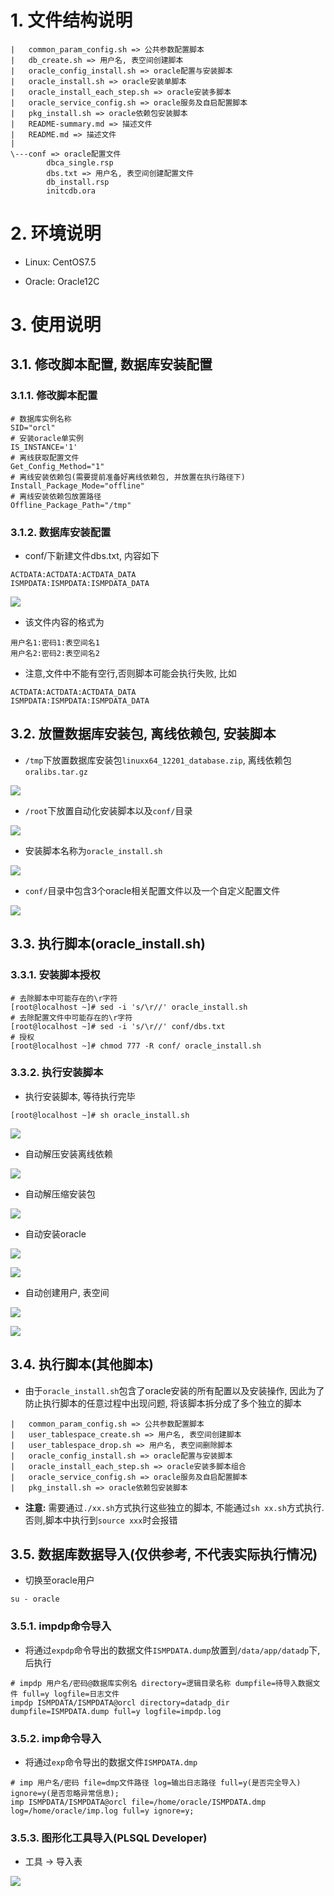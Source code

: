 

# 1. 文件结构说明

```
|   common_param_config.sh => 公共参数配置脚本
|   db_create.sh => 用户名, 表空间创建脚本
|   oracle_config_install.sh => oracle配置与安装脚本
|   oracle_install.sh => oracle安装单脚本
|   oracle_install_each_step.sh => oracle安装多脚本
|   oracle_service_config.sh => oracle服务及自启配置脚本
|   pkg_install.sh => oracle依赖包安装脚本
|   README-summary.md => 描述文件
|   README.md => 描述文件
|
\---conf => oracle配置文件
        dbca_single.rsp
        dbs.txt => 用户名, 表空间创建配置文件
        db_install.rsp
        initcdb.ora
```

# 2. 环境说明

* Linux: CentOS7.5

* Oracle: Oracle12C


# 3. 使用说明

## 3.1. 修改脚本配置, 数据库安装配置

### 3.1.1. 修改脚本配置

```
# 数据库实例名称
SID="orcl"
# 安装oracle单实例
IS_INSTANCE='1'
# 离线获取配置文件
Get_Config_Method="1"
# 离线安装依赖包(需要提前准备好离线依赖包, 并放置在执行路径下)
Install_Package_Mode="offline"
# 离线安装依赖包放置路径
Offline_Package_Path="/tmp"
```


### 3.1.2. 数据库安装配置

* conf/下新建文件dbs.txt, 内容如下

```
ACTDATA:ACTDATA:ACTDATA_DATA
ISMPDATA:ISMPDATA:ISMPDATA_DATA
```

![](http://vipkshttp1.wiz.cn/ks/share/resources/48b72e29-29a8-44aa-98fe-efd1ed56a782/b72947d9-be13-4e1f-992d-157dfdf864dd/index_files/b5a023cb-7785-4558-a94c-9e7ad929cc33.png)


* 该文件内容的格式为

```
用户名1:密码1:表空间名1
用户名2:密码2:表空间名2
```


* 注意,文件中不能有空行,否则脚本可能会执行失败, 比如

```
ACTDATA:ACTDATA:ACTDATA_DATA
ISMPDATA:ISMPDATA:ISMPDATA_DATA

```

## 3.2. 放置数据库安装包, 离线依赖包, 安装脚本


* `/tmp`下放置数据库安装包`linuxx64_12201_database.zip`, 离线依赖包`oralibs.tar.gz`


![](http://vipkshttp1.wiz.cn/ks/share/resources/48b72e29-29a8-44aa-98fe-efd1ed56a782/b72947d9-be13-4e1f-992d-157dfdf864dd/index_files/fe298e48-44a8-4de6-9c41-044d15c55476.png)


* `/root`下放置自动化安装脚本以及`conf/`目录

![](http://vipkshttp1.wiz.cn/ks/share/resources/48b72e29-29a8-44aa-98fe-efd1ed56a782/b72947d9-be13-4e1f-992d-157dfdf864dd/index_files/c9ba98d9-4d65-4e47-bac8-9afa228150bb.png)

* 安装脚本名称为`oracle_install.sh`

![](http://vipkshttp1.wiz.cn/ks/share/resources/48b72e29-29a8-44aa-98fe-efd1ed56a782/b72947d9-be13-4e1f-992d-157dfdf864dd/index_files/fe175a3b-9cdb-4b9f-afeb-b5889b0a9eed.png)

* `conf/`目录中包含3个oracle相关配置文件以及一个自定义配置文件

![](http://vipkshttp1.wiz.cn/ks/share/resources/48b72e29-29a8-44aa-98fe-efd1ed56a782/b72947d9-be13-4e1f-992d-157dfdf864dd/index_files/c5d256fb-e900-4c73-8515-17e348ee8cf5.png)

## 3.3. 执行脚本(oracle_install.sh)

### 3.3.1. 安装脚本授权

```
# 去除脚本中可能存在的\r字符
[root@localhost ~]# sed -i 's/\r//' oracle_install.sh
# 去除配置文件中可能存在的\r字符
[root@localhost ~]# sed -i 's/\r//' conf/dbs.txt
# 授权
[root@localhost ~]# chmod 777 -R conf/ oracle_install.sh 
```

### 3.3.2. 执行安装脚本

* 执行安装脚本, 等待执行完毕

```
[root@localhost ~]# sh oracle_install.sh
```


![](http://vipkshttp1.wiz.cn/ks/share/resources/48b72e29-29a8-44aa-98fe-efd1ed56a782/b72947d9-be13-4e1f-992d-157dfdf864dd/index_files/56dc40ca-5dad-4cdf-aa25-eda6c00dc4f3.png)

* 自动解压安装离线依赖

![](http://vipkshttp1.wiz.cn/ks/share/resources/48b72e29-29a8-44aa-98fe-efd1ed56a782/b72947d9-be13-4e1f-992d-157dfdf864dd/index_files/cf28eee7-13ac-4f13-8cd3-d6e3d1267bb6.png)

* 自动解压缩安装包

![](http://vipkshttp1.wiz.cn/ks/share/resources/48b72e29-29a8-44aa-98fe-efd1ed56a782/b72947d9-be13-4e1f-992d-157dfdf864dd/index_files/ef5160b0-5cc4-49c7-80e6-0d796225ed08.png)

* 自动安装oracle

![](http://vipkshttp1.wiz.cn/ks/share/resources/48b72e29-29a8-44aa-98fe-efd1ed56a782/b72947d9-be13-4e1f-992d-157dfdf864dd/index_files/0c992ff2-c801-46fa-b8f7-5e908f0152a0.png)

![](http://vipkshttp1.wiz.cn/ks/share/resources/48b72e29-29a8-44aa-98fe-efd1ed56a782/b72947d9-be13-4e1f-992d-157dfdf864dd/index_files/2dcd20a8-3764-4e7b-96dd-bd046bdd4d44.png)

* 自动创建用户, 表空间

![](http://vipkshttp1.wiz.cn/ks/share/resources/48b72e29-29a8-44aa-98fe-efd1ed56a782/b72947d9-be13-4e1f-992d-157dfdf864dd/index_files/496950bf-994b-47c6-b3e1-73dfc63b23b8.png)

![](http://vipkshttp1.wiz.cn/ks/share/resources/48b72e29-29a8-44aa-98fe-efd1ed56a782/b72947d9-be13-4e1f-992d-157dfdf864dd/index_files/d555b1b5-5a8f-4e84-ac1b-ba81ed938008.png)

## 3.4. 执行脚本(其他脚本)

* 由于`oracle_install.sh`包含了oracle安装的所有配置以及安装操作, 因此为了防止执行脚本的任意过程中出现问题, 将该脚本拆分成了多个独立的脚本


```
|   common_param_config.sh => 公共参数配置脚本
|   user_tablespace_create.sh => 用户名, 表空间创建脚本
|   user_tablespace_drop.sh => 用户名, 表空间删除脚本
|   oracle_config_install.sh => oracle配置与安装脚本
|   oracle_install_each_step.sh => oracle安装多脚本组合
|   oracle_service_config.sh => oracle服务及自启配置脚本
|   pkg_install.sh => oracle依赖包安装脚本

```

* **注意:** 需要通过`./xx.sh`方式执行这些独立的脚本, 不能通过`sh xx.sh`方式执行. 否则,脚本中执行到`source xxx`时会报错


## 3.5. 数据库数据导入(仅供参考, 不代表实际执行情况)


* 切换至oracle用户

```
su - oracle
```

### 3.5.1. impdp命令导入

* 将通过`expdp`命令导出的数据文件`ISMPDATA.dump`放置到`/data/app/datadp`下, 后执行

```
# impdp 用户名/密码@数据库实例名 directory=逻辑目录名称 dumpfile=待导入数据文件 full=y logfile=日志文件
impdp ISMPDATA/ISMPDATA@orcl directory=datadp_dir dumpfile=ISMPDATA.dump full=y logfile=impdp.log
```

### 3.5.2. imp命令导入

* 将通过`exp`命令导出的数据文件`ISMPDATA.dmp`

```
# imp 用户名/密码 file=dmp文件路径 log=输出日志路径 full=y(是否完全导入) ignore=y(是否忽略异常信息);
imp ISMPDATA/ISMPDATA@orcl file=/home/oracle/ISMPDATA.dmp log=/home/oracle/imp.log full=y ignore=y;
```


### 3.5.3. 图形化工具导入(PLSQL Developer)

* 工具 -> 导入表


![](http://vipkshttp1.wiz.cn/ks/share/resources/48b72e29-29a8-44aa-98fe-efd1ed56a782/b72947d9-be13-4e1f-992d-157dfdf864dd/index_files/a77ab5b2-b2ed-4ead-9baa-1c811f5ee969.png)